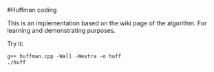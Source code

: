 #Huffman coding

This is an implementation based on the wiki page of the algorithm.
For learning and demonstrating purposes.

Try it:
```
g++ huffman.cpp -Wall -Wextra -o huff
./huff
```
